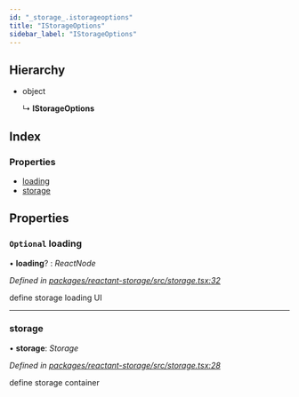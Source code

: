 ```yaml
---
id: "_storage_.istorageoptions"
title: "IStorageOptions"
sidebar_label: "IStorageOptions"
---
```


## Hierarchy

* object

  ↳ **IStorageOptions**

## Index

### Properties

* [loading](_storage_.istorageoptions.md#optional-loading)
* [storage](_storage_.istorageoptions.md#storage)

## Properties

### `Optional` loading

• **loading**? : *ReactNode*

*Defined in [packages/reactant-storage/src/storage.tsx:32](https://github.com/unadlib/reactant/blob/f1370319/packages/reactant-storage/src/storage.tsx#L32)*

define storage loading UI

___

###  storage

• **storage**: *Storage*

*Defined in [packages/reactant-storage/src/storage.tsx:28](https://github.com/unadlib/reactant/blob/f1370319/packages/reactant-storage/src/storage.tsx#L28)*

define storage container
